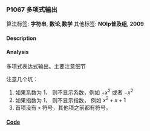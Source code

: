 ### P1067 多项式输出

算法标签: **字符串**, **数论,数学**
其他标签: **NOIp普及组**, **2009**


#### Description

#### Analysis

多项式表达式输出。主要注意细节

注意几个坑：

1. 如果系数为 1， 则不显示系数，例如 $+x^2$ 或者 $-x^2$
2. 如果指数为 1， 则不显示指数， 例如 $x^2 + x + 1$
3. 首项没有 `+` 符号，其他项之前都有符号。



#### [Code](../cpp/p1067.cpp)
